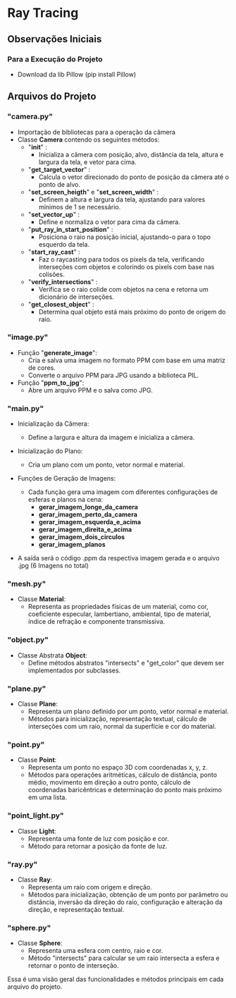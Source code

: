 # Ray Tracing

## Observações Iniciais

### Para a Execução do Projeto
- Download da lib Pillow (pip install Pillow)

## Arquivos do Projeto

### "camera.py"
- Importação de bibliotecas para a operação da câmera
- Classe **Camera** contendo os seguintes métodos:
  - "**__init__**" : 
    - Inicializa a câmera com posição, alvo, distância da tela, altura e largura da tela, e vetor para cima.
  - "**get_target_vector**" : 
    - Calcula o vetor direcionado do ponto de posição da câmera até o ponto de alvo.
  - "**set_screen_heigth**" e "**set_screen_width**" : 
    - Definem a altura e largura da tela, ajustando para valores mínimos de 1 se necessário.
  - "**set_vector_up**" : 
    - Define e normaliza o vetor para cima da câmera.
  - "**put_ray_in_start_position**" : 
    - Posiciona o raio na posição inicial, ajustando-o para o topo esquerdo da tela.
  - "**start_ray_cast**" : 
    - Faz o raycasting para todos os pixels da tela, verificando interseções com objetos e colorindo os pixels com base nas colisões.
  - "**verify_intersections**" : 
    - Verifica se o raio colide com objetos na cena e retorna um dicionário de interseções.
  - "**get_closest_object**" : 
    - Determina qual objeto está mais próximo do ponto de origem do raio.

### "image.py"
- Função "**generate_image**":
  - Cria e salva uma imagem no formato PPM com base em uma matriz de cores.
  - Converte o arquivo PPM para JPG usando a biblioteca PIL.
- Função "**ppm_to_jpg**": 
  - Abre um arquivo PPM e o salva como JPG.

### "main.py"

- Inicialização da Câmera: 
  - Define a largura e altura da imagem e inicializa a câmera.
- Inicialização do Plano:
  -  Cria um plano com um ponto, vetor normal e material.
- Funções de Geração de Imagens:
  - Cada função gera uma imagem com diferentes configurações de esferas e planos na cena:
    - **gerar_imagem_longe_da_camera**
    - **gerar_imagem_perto_da_camera**
    - **gerar_imagem_esquerda_e_acima**
    - **gerar_imagem_direita_e_acima**
    - **gerar_imagem_dois_circulos**
    - **gerar_imagem_planos**

- A saída será o código .ppm da respectiva imagem gerada e o arquivo .jpg (6 Imagens no total)

### "mesh.py"
- Classe **Material**:
  - Representa as propriedades físicas de um material, como cor, coeficiente especular, lambertiano, ambiental, tipo de material, índice de refração e componente transmissiva.

### "object.py"
- Classe Abstrata **Object**:
  - Define métodos abstratos "intersects" e "get_color" que devem ser implementados por subclasses.

### "plane.py"
- Classe **Plane**:
  - Representa um plano definido por um ponto, vetor normal e material.
  - Métodos para inicialização, representação textual, cálculo de interseções com um raio, normal da superfície e cor do material.

### "point.py"
- Classe **Point**:
  - Representa um ponto no espaço 3D com coordenadas x, y, z.
  - Métodos para operações aritméticas, cálculo de distância, ponto médio, movimento em direção a outro ponto, cálculo de coordenadas baricêntricas e determinação do ponto mais próximo em uma lista.

### "point_light.py"
- Classe **Light**:
  - Representa uma fonte de luz com posição e cor.
  - Método para retornar a posição da fonte de luz.

### "ray.py"
- Classe **Ray**:
  - Representa um raio com origem e direção.
  - Métodos para inicialização, obtenção de um ponto por parâmetro ou distância, inversão da direção do raio, configuração e alteração da direção, e representação textual.

### "sphere.py"
- Classe **Sphere**:
  - Representa uma esfera com centro, raio e cor.
  - Método "intersects" para calcular se um raio intersecta a esfera e retornar o ponto de interseção.

Essa é uma visão geral das funcionalidades e métodos principais em cada arquivo do projeto. 
